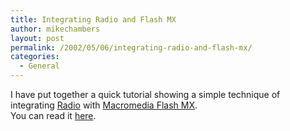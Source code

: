 ```yaml
---
title: Integrating Radio and Flash MX
author: mikechambers
layout: post
permalink: /2002/05/06/integrating-radio-and-flash-mx/
categories:
  - General
---
```



I have put together a quick tutorial showing a simple technique of integrating [Radio][1] with [Macromedia Flash MX][2].  
You can read it [here][3].

 [1]: http://radio.userland.com
 [2]: http://www.macromedia.com/flash/
 [3]: http://radio.weblogs.com/0106797/categories/examples/2002/05/05.html#a53